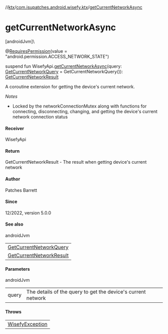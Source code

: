 //[ktx](../../index.md)/[com.isupatches.android.wisefy.ktx](index.md)/[getCurrentNetworkAsync](get-current-network-async.md)

# getCurrentNetworkAsync

[androidJvm]\

@[RequiresPermission](https://developer.android.com/reference/kotlin/androidx/annotation/RequiresPermission.html)(value = &quot;android.permission.ACCESS_NETWORK_STATE&quot;)

suspend fun WisefyApi.[getCurrentNetworkAsync](get-current-network-async.md)(query: [GetCurrentNetworkQuery](../../../networkinfo/networkinfo/com.isupatches.android.wisefy.networkinfo.entities/-get-current-network-query/index.md) = GetCurrentNetworkQuery()): [GetCurrentNetworkResult](../../../networkinfo/networkinfo/com.isupatches.android.wisefy.networkinfo.entities/-get-current-network-result/index.md)

A coroutine extension for getting the device's current network.

*Notes*

- 
   Locked by the networkConnectionMutex along with functions for connecting, disconnecting, changing, and getting     the device's current network connection status

#### Receiver

WisefyApi

#### Return

GetCurrentNetworkResult - The result when getting device's current network

#### Author

Patches Barrett

#### Since

12/2022, version 5.0.0

#### See also

androidJvm

| |
|---|
| [GetCurrentNetworkQuery](../../../networkinfo/networkinfo/com.isupatches.android.wisefy.networkinfo.entities/-get-current-network-query/index.md) |
| [GetCurrentNetworkResult](../../../networkinfo/networkinfo/com.isupatches.android.wisefy.networkinfo.entities/-get-current-network-result/index.md) |

#### Parameters

androidJvm

| | |
|---|---|
| query | The details of the query to get the device's current network |

#### Throws

| |
|---|
| [WisefyException](../../../core/core/com.isupatches.android.wisefy.core.exceptions/-wisefy-exception/index.md) |
